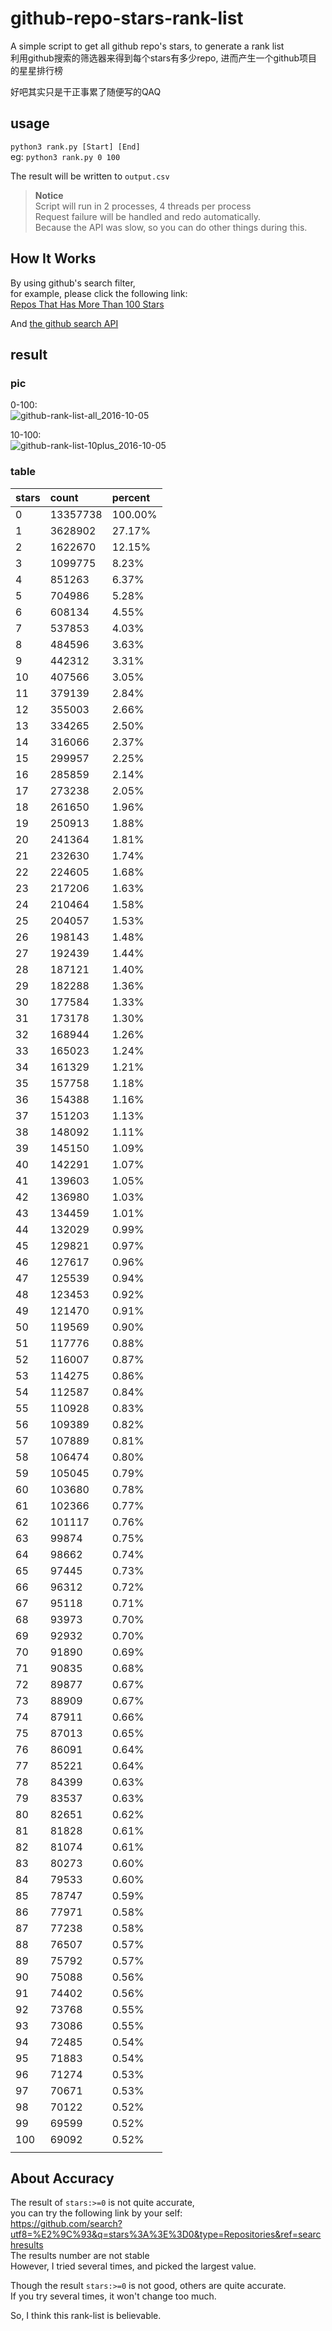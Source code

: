 # github-repo-stars-rank-list
A simple script to get all github repo's stars, to generate a rank list  
利用github搜索的筛选器来得到每个stars有多少repo, 进而产生一个github项目的星星排行榜  

好吧其实只是干正事累了随便写的QAQ  

## usage
`python3 rank.py [Start] [End]`  
eg: `python3 rank.py 0 100`  

The result will be written to `output.csv`  

> **Notice**  
> Script will run in 2 processes, 4 threads per process  
> Request failure will be handled and redo automatically.  
> Because the API was slow, so you can do other things during this.  

## How It Works
By using github's search filter,  
for example, please click the following link:  
[Repos That Has More Than 100 Stars](https://github.com/search?utf8=%E2%9C%93&q=stars%3A%3E%3D100&type=Repositories&ref=searchresults)  

And [the github search API](https://developer.github.com/v3/search/#search-repositories)  


## result
### pic
0-100:  
![github-rank-list-all_2016-10-05](img/github-rank-list-all_2016-10-05.png)  

10-100:  
![github-rank-list-10plus_2016-10-05](img/github-rank-list-10plus_2016-10-05.png)  

### table
| stars | count    | percent |
|:------|:---------|:--------|
| 0     | 13357738 | 100.00% |
| 1     | 3628902  | 27.17%  |
| 2     | 1622670  | 12.15%  |
| 3     | 1099775  | 8.23%   |
| 4     | 851263   | 6.37%   |
| 5     | 704986   | 5.28%   |
| 6     | 608134   | 4.55%   |
| 7     | 537853   | 4.03%   |
| 8     | 484596   | 3.63%   |
| 9     | 442312   | 3.31%   |
| 10    | 407566   | 3.05%   |
| 11    | 379139   | 2.84%   |
| 12    | 355003   | 2.66%   |
| 13    | 334265   | 2.50%   |
| 14    | 316066   | 2.37%   |
| 15    | 299957   | 2.25%   |
| 16    | 285859   | 2.14%   |
| 17    | 273238   | 2.05%   |
| 18    | 261650   | 1.96%   |
| 19    | 250913   | 1.88%   |
| 20    | 241364   | 1.81%   |
| 21    | 232630   | 1.74%   |
| 22    | 224605   | 1.68%   |
| 23    | 217206   | 1.63%   |
| 24    | 210464   | 1.58%   |
| 25    | 204057   | 1.53%   |
| 26    | 198143   | 1.48%   |
| 27    | 192439   | 1.44%   |
| 28    | 187121   | 1.40%   |
| 29    | 182288   | 1.36%   |
| 30    | 177584   | 1.33%   |
| 31    | 173178   | 1.30%   |
| 32    | 168944   | 1.26%   |
| 33    | 165023   | 1.24%   |
| 34    | 161329   | 1.21%   |
| 35    | 157758   | 1.18%   |
| 36    | 154388   | 1.16%   |
| 37    | 151203   | 1.13%   |
| 38    | 148092   | 1.11%   |
| 39    | 145150   | 1.09%   |
| 40    | 142291   | 1.07%   |
| 41    | 139603   | 1.05%   |
| 42    | 136980   | 1.03%   |
| 43    | 134459   | 1.01%   |
| 44    | 132029   | 0.99%   |
| 45    | 129821   | 0.97%   |
| 46    | 127617   | 0.96%   |
| 47    | 125539   | 0.94%   |
| 48    | 123453   | 0.92%   |
| 49    | 121470   | 0.91%   |
| 50    | 119569   | 0.90%   |
| 51    | 117776   | 0.88%   |
| 52    | 116007   | 0.87%   |
| 53    | 114275   | 0.86%   |
| 54    | 112587   | 0.84%   |
| 55    | 110928   | 0.83%   |
| 56    | 109389   | 0.82%   |
| 57    | 107889   | 0.81%   |
| 58    | 106474   | 0.80%   |
| 59    | 105045   | 0.79%   |
| 60    | 103680   | 0.78%   |
| 61    | 102366   | 0.77%   |
| 62    | 101117   | 0.76%   |
| 63    | 99874    | 0.75%   |
| 64    | 98662    | 0.74%   |
| 65    | 97445    | 0.73%   |
| 66    | 96312    | 0.72%   |
| 67    | 95118    | 0.71%   |
| 68    | 93973    | 0.70%   |
| 69    | 92932    | 0.70%   |
| 70    | 91890    | 0.69%   |
| 71    | 90835    | 0.68%   |
| 72    | 89877    | 0.67%   |
| 73    | 88909    | 0.67%   |
| 74    | 87911    | 0.66%   |
| 75    | 87013    | 0.65%   |
| 76    | 86091    | 0.64%   |
| 77    | 85221    | 0.64%   |
| 78    | 84399    | 0.63%   |
| 79    | 83537    | 0.63%   |
| 80    | 82651    | 0.62%   |
| 81    | 81828    | 0.61%   |
| 82    | 81074    | 0.61%   |
| 83    | 80273    | 0.60%   |
| 84    | 79533    | 0.60%   |
| 85    | 78747    | 0.59%   |
| 86    | 77971    | 0.58%   |
| 87    | 77238    | 0.58%   |
| 88    | 76507    | 0.57%   |
| 89    | 75792    | 0.57%   |
| 90    | 75088    | 0.56%   |
| 91    | 74402    | 0.56%   |
| 92    | 73768    | 0.55%   |
| 93    | 73086    | 0.55%   |
| 94    | 72485    | 0.54%   |
| 95    | 71883    | 0.54%   |
| 96    | 71274    | 0.53%   |
| 97    | 70671    | 0.53%   |
| 98    | 70122    | 0.52%   |
| 99    | 69599    | 0.52%   |
| 100   | 69092    | 0.52%   |
|       |          |         |

## About Accuracy
The result of `stars:>=0` is not quite accurate,  
you can try the following link by your self:  
https://github.com/search?utf8=%E2%9C%93&q=stars%3A%3E%3D0&type=Repositories&ref=searchresults  
The results number are not stable  
However, I tried several times, and picked the largest value.  

Though the result `stars:>=0` is not good, others are quite accurate.  
If you try several times, it won't change too much.  

So, I think this rank-list is believable.  

